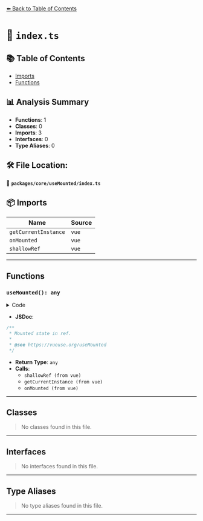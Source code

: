 [⬅️ Back to Table of Contents](../../../index.md)

# 📄 `index.ts`

## 📚 Table of Contents

- [Imports](#imports)
- [Functions](#functions)

## 📊 Analysis Summary

- **Functions**: 1
- **Classes**: 0
- **Imports**: 3
- **Interfaces**: 0
- **Type Aliases**: 0

## 🛠️ File Location:
📂 **`packages/core/useMounted/index.ts`**

## 📦 Imports

| Name | Source |
|------|--------|
| `getCurrentInstance` | `vue` |
| `onMounted` | `vue` |
| `shallowRef` | `vue` |


---

## Functions

### `useMounted(): any`

<details><summary>Code</summary>

```ts
export function useMounted() {
  const isMounted = shallowRef(false)

  const instance = getCurrentInstance()
  if (instance) {
    onMounted(() => {
      isMounted.value = true
    }, instance)
  }

  return isMounted
}
```
</details>

- **JSDoc**:
```ts
/**
 * Mounted state in ref.
 *
 * @see https://vueuse.org/useMounted
 */
```

- **Return Type**: `any`
- **Calls**:
  - `shallowRef (from vue)`
  - `getCurrentInstance (from vue)`
  - `onMounted (from vue)`

---

## Classes

> No classes found in this file.


---

## Interfaces

> No interfaces found in this file.


---

## Type Aliases

> No type aliases found in this file.


---